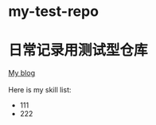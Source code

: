 # my-test-repo
# 日常记录用测试型仓库
  [My blog](http://blog.csdn.net/archiewade)<br><br>
    Here is my skill list:
  * 111
  * 222
